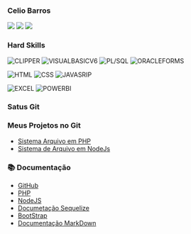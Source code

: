 ### Celio Barros

<div>
<a href = "mailto:celio130101@gmail.com"><img src="https://img.shields.io/badge/Gmail-D14836?style=for-the-badge&logo=gmail&logoColor=white" target="_blank"></a>
<a href="https://www.linkedin.com/in/celio-barros-b946b055/" target="_blank"><img src="https://img.shields.io/badge/-LinkedIn-%230077B5?style=for-the-badge&logo=linkedin&logoColor=white"></a>   
<a href="https://wa.me/5585987234013" target="_blank"><img src="https://img.shields.io/badge/WhatsApp-25D366?style=for-the-badge&logo=whatsapp&logoColor=white"></a>
</div>

### Hard Skills
![CLIPPER](https://img.shields.io/badge/CLIPPER-%23092E20.svg?style=for-the-badge&logo=java&logoColor=white)
![VISUALBASICV6](https://img.shields.io/badge/VisualBasicv.6-%23092E20.svg?style=for-the-badge&logo=java&logoColor=white)
![PL/SQL](https://img.shields.io/badge/plsql-%23092E20.svg?style=for-the-badge&logo=java&logoColor=white)
![ORACLEFORMS](https://img.shields.io/badge/OracleForms-%23092E20.svg?style=for-the-badge&logo=java&logoColor=white)

![HTML](https://img.shields.io/badge/HTML-%23092E20.svg?style=for-the-badge&logo=java&logoColor=white)
![CSS](https://img.shields.io/badge/CSS-%23092E20.svg?style=for-the-badge&logo=java&logoColor=white)
![JAVASRIP](https://img.shields.io/badge/JS-%23092E20.svg?style=for-the-badge&logo=java&logoColor=white)


![EXCEL](https://img.shields.io/badge/EXCEL-%23092E20.svg?style=for-the-badge&logo=java&logoColor=white)
![POWERBI](https://img.shields.io/badge/POWERBI-%23092E20.svg?style=for-the-badge&logo=java&logoColor=white)

### Satus Git

 
 ### Meus Projetos no Git
- [Sistema Arquivo em PHP](https://github.com/CelioBarros1301/sisarqphpv2)
- [Sistema de Arquivo em NodeJs](https://github.com/CelioBarros1301/sisarqnode)



### 📚 Documentação
- [GitHub](https://docs.github.com/pt)
- [PHP](https://www.php.net/manual/pt_BR/index.php)
- [NodeJS](https://nodejs.org/pt-br/docs)
- [Documetação Sequelize](https://sequelize.org/)
- [BootStrap](https://getbootstrap.com.br/docs/4.1/getting-started/introduction/)
- [Documentação MarkDown](https://docs.github.com/pt/get-started/writing-on-github/getting-started-with-writing-and-formatting-on-github/basic-writing-and-formatting-syntax)

